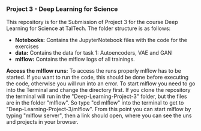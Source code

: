 ### Project 3 - Deep Learning for Science ###
This repository is for the Submission of Project 3 for the course Deep Learning for Science at TalTech. The folder structure is as follows:
* **Notebooks:**  Contains the JupyterNotebook files with the code for the exercises
* **data:** Contains the data for task 1: Autoencoders, VAE and GAN
* **mlflow:** Contains the mlflow logs of all trainings.

**Access the mlflow runs:** To access the runs properly mlflow has to be started. If you want to run the code, this should be done before executing the code, otherwise you will run into an error. To start mlflow you need to go into the Terminal and change the directory first. If you clone the repository the terminal will run in the "Deep-Learning-Project-3" folder, but the files are in the folder "mlflow". So type "cd mlflow" into the terminal to get to "Deep-Learning-Project-3/mlflow". From this point you can start mlflow by typing "mlflow server", then a link should open, where you can see the uns and projects in your browser.
